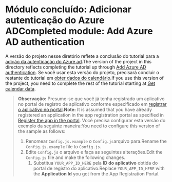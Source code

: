 # <a name="completed-module-add-azure-ad-authentication"></a><span data-ttu-id="7407f-101">Módulo concluído: Adicionar autenticação do Azure AD</span><span class="sxs-lookup"><span data-stu-id="7407f-101">Completed module: Add Azure AD authentication</span></span>

<span data-ttu-id="7407f-102">A versão do projeto nesse diretório reflete a conclusão do tutorial para a [adição da autenticação do Azure ad](https://docs.microsoft.com/graph/training/react-tutorial?tutorial-step=3).</span><span class="sxs-lookup"><span data-stu-id="7407f-102">The version of the project in this directory reflects completing the tutorial up through [Add Azure AD authentication](https://docs.microsoft.com/graph/training/react-tutorial?tutorial-step=3).</span></span> <span data-ttu-id="7407f-103">Se você usar esta versão do projeto, precisará concluir o restante do tutorial em [obter dados do calendário](https://docs.microsoft.com/graph/training/react-tutorial?tutorial-step=4).</span><span class="sxs-lookup"><span data-stu-id="7407f-103">If you use this version of the project, you need to complete the rest of the tutorial starting at [Get calendar data](https://docs.microsoft.com/graph/training/react-tutorial?tutorial-step=4).</span></span>

> <span data-ttu-id="7407f-104">**Observação:** Presume-se que você já tenha registrado um aplicativo no portal de registro de aplicativo conforme especificado em [registrar o aplicativo no portal](https://docs.microsoft.com/graph/training/react-tutorial?tutorial-step=2).</span><span class="sxs-lookup"><span data-stu-id="7407f-104">**Note:** It is assumed that you have already registered an application in the app registration portal as specified in [Register the app in the portal](https://docs.microsoft.com/graph/training/react-tutorial?tutorial-step=2).</span></span> <span data-ttu-id="7407f-105">Você precisa configurar esta versão do exemplo da seguinte maneira:</span><span class="sxs-lookup"><span data-stu-id="7407f-105">You need to configure this version of the sample as follows:</span></span>
>
> 1. <span data-ttu-id="7407f-106">Renomear `Config.js.example` o `Config.js`arquivo para.</span><span class="sxs-lookup"><span data-stu-id="7407f-106">Rename the `Config.js.example` file to `Config.js`.</span></span>
> 1. <span data-ttu-id="7407f-107">Edite `Config.js` o arquivo e faça as seguintes alterações.</span><span class="sxs-lookup"><span data-stu-id="7407f-107">Edit the `Config.js` file and make the following changes.</span></span>
>     1. <span data-ttu-id="7407f-108">Substitua `YOUR_APP_ID_HERE` pela **ID do aplicativo** obtida do portal de registro do aplicativo.</span><span class="sxs-lookup"><span data-stu-id="7407f-108">Replace `YOUR_APP_ID_HERE` with the **Application Id** you got from the App Registration Portal.</span></span>
